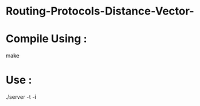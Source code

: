 # Routing-Protocols-Distance-Vector-

# Compile Using :
make

# Use :
./server -t <topology file name> -i <update interval>
